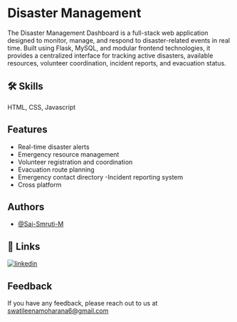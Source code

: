 # Disaster Management

The Disaster Management Dashboard is a full-stack web application designed to monitor, manage, and respond to disaster-related events in real time. Built using Flask, MySQL, and modular frontend technologies, it provides a centralized interface for tracking active disasters, available resources, volunteer coordination, incident reports, and evacuation status.

## 🛠 Skills
HTML, CSS, Javascript


## Features

- Real-time disaster alerts 
- Emergency resource management 
- Volunteer registration and coordination 
- Evacuation route planning 
- Emergency contact directory -Incident reporting system
- Cross platform


## Authors

- [@Sai-Smruti-M](https://github.com/Sai-Smruti-M)


## 🔗 Links
[![linkedin](https://img.shields.io/badge/linkedin-0A66C2?style=for-the-badge&logo=linkedin&logoColor=white)](https://www.linkedin.com/in/sai-smruti-moharana-b7b03922b)



## Feedback

If you have any feedback, please reach out to us at swatileenamoharana6@gmail.com

